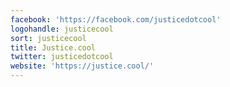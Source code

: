```yaml
---
facebook: 'https://facebook.com/justicedotcool'
logohandle: justicecool
sort: justicecool
title: Justice.cool
twitter: justicedotcool
website: 'https://justice.cool/'
---
```

